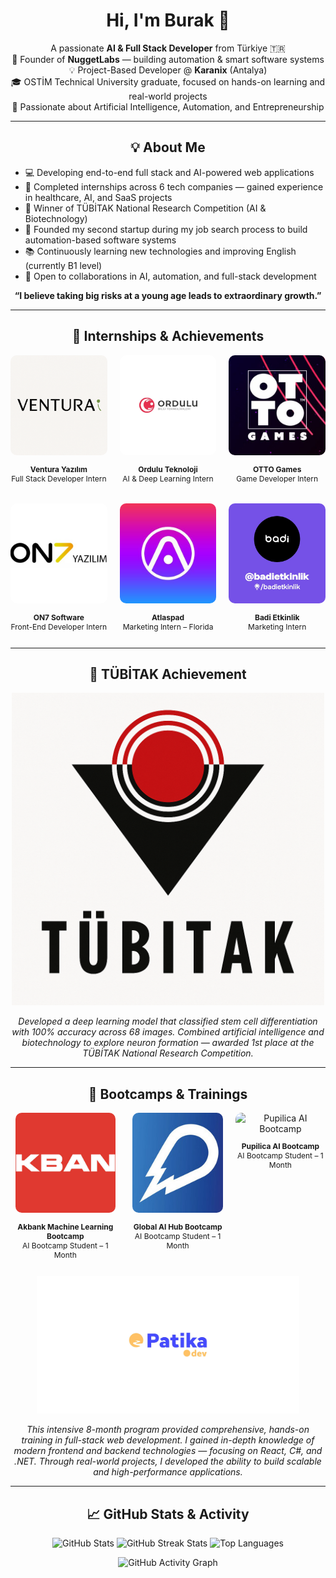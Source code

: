 <h1 align="center">Hi, I'm Burak 👋</h1>

<p align="center">
  A passionate <b>AI & Full Stack Developer</b> from Türkiye 🇹🇷 <br/>
  🚀 Founder of <b>NuggetLabs</b> — building automation & smart software systems <br/>
  💡 Project-Based Developer @ <b>Karanix</b> (Antalya) <br/>
  🎓 OSTİM Technical University graduate, focused on hands-on learning and real-world projects <br/>
  🧠 Passionate about Artificial Intelligence, Automation, and Entrepreneurship
</p>

---

<h2 align="center">💡 About Me</h2>

- 💻 Developing end-to-end full stack and AI-powered web applications
- 🎯 Completed internships across 6 tech companies — gained experience in healthcare, AI, and SaaS projects
- 🧬 Winner of TÜBİTAK National Research Competition (AI & Biotechnology)
- 🚀 Founded my second startup during my job search process to build automation-based software systems
- 📚 Continuously learning new technologies and improving English (currently B1 level)
- 🤝 Open to collaborations in AI, automation, and full-stack development

<p align="center">
  <b>“I believe taking big risks at a young age leads to extraordinary growth.”</b>
</p>

---

<h2 align="center">💼 Internships & Achievements</h2>

<div align="center" style="display:flex; justify-content:center; gap:20px; width:100%; margin:auto;">
  <div>
    <img src="./assets/ventura.png" alt="Ventura Yazılım" style="width:160px; height:160px; object-fit:cover; border-radius:10px;"/>
    <p style="text-align:center;font-size:12px;"><b>Ventura Yazılım</b><br/>Full Stack Developer Intern</p>
  </div>
  <div>
    <img src="./assets/ordulu.jpg.webp" alt="Ordulu Teknoloji" style="width:160px; height:160px; object-fit:cover; border-radius:10px;"/>
    <p style="text-align:center;font-size:12px;"><b>Ordulu Teknoloji</b><br/>AI & Deep Learning Intern</p>
  </div>
  <div>
    <img src="./assets/otto.jpg" alt="OTTO Games" style="width:160px; height:160px; object-fit:cover; border-radius:10px;"/>
    <p style="text-align:center;font-size:12px;"><b>OTTO Games</b><br/>Game Developer Intern</p>
  </div>
</div>

<div align="center" style="display:flex; justify-content:center; gap:20px; width:100%; margin:auto; margin-top:20px;">
  <div>
    <img src="./assets/on7.jpeg" alt="ON7 Software" style="width:160px; height:160px; object-fit:cover; border-radius:10px;"/>
    <p style="text-align:center;font-size:12px;"><b>ON7 Software</b><br/>Front-End Developer Intern</p>
  </div>
  <div>
    <img src="./assets/atlaspad.jpg" alt="Atlaspad" style="width:160px; height:160px; object-fit:cover; border-radius:10px;"/>
    <p style="text-align:center;font-size:12px;"><b>Atlaspad</b><br/>Marketing Intern – Florida</p>
  </div>
  <div>
    <img src="./assets/badi.jpg" alt="Badi Etkinlik" style="width:160px; height:160px; object-fit:cover; border-radius:10px;"/>
    <p style="text-align:center;font-size:12px;"><b>Badi Etkinlik</b><br/>Marketing Intern</p>
  </div>
</div>

---

<h2 align="center">🥇 TÜBİTAK Achievement</h2>

<p align="center">
  <img src="./assets/tubitak.png" width="500" alt="TÜBİTAK Achievement"/>
</p>

<p align="center">
  <i>
  Developed a deep learning model that classified stem cell differentiation with 100% accuracy across 68 images.  
  Combined artificial intelligence and biotechnology to explore neuron formation — awarded 1st place at the TÜBİTAK National Research Competition.
  </i>
</p>

---

<h2 align="center">🧠 Bootcamps & Trainings</h2>

<div align="center" style="display:flex; justify-content:center; gap:20px; width:100%; margin:auto;">
  <div>
    <img src="./assets/bootcamp/akbank.jpg" alt="Akbank ML Bootcamp" style="width:160px; height:160px; object-fit:cover; border-radius:10px;"/>
    <p style="text-align:center;font-size:12px;"><b>Akbank Machine Learning Bootcamp</b><br/>AI Bootcamp Student – 1 Month</p>
  </div>
  <div>
    <img src="./assets/bootcamp/Global.jpeg" alt="Global AI Hub Bootcamp" style="width:160px; height:160px; object-fit:cover; border-radius:10px;"/>
    <p style="text-align:center;font-size:12px;"><b>Global AI Hub Bootcamp</b><br/>AI Bootcamp Student – 1 Month</p>
  </div>
  <div>
    <img src="./assets/bootcamp/PUPİLICA.png" alt="Pupilica AI Bootcamp" style="width:160px; height:160px; object-fit:cover; border-radius:10px;"/>
    <p style="text-align:center;font-size:12px;"><b>Pupilica AI Bootcamp</b><br/>AI Bootcamp Student – 1 Month</p>
  </div>
</div>

<p align="center">
  <img src="./assets/bootcamp/patika.png" width="420" alt="Patika+ Full Stack Bootcamp"/>
</p>

<p align="center">
  <i>
  This intensive 8-month program provided comprehensive, hands-on training in full-stack web development.  
  I gained in-depth knowledge of modern frontend and backend technologies — focusing on React, C#, and .NET.  
  Through real-world projects, I developed the ability to build scalable and high-performance applications.
  </i>
</p>

---

<h2 align="center">📈 GitHub Stats & Activity</h2>

<p align="center">
  <img src="https://github-readme-stats.vercel.app/api?username=BurakTeli&show_icons=true&theme=github_dark&hide_border=true" height="150" alt="GitHub Stats"/>
  <img src="https://github-readme-streak-stats.herokuapp.com?user=BurakTeli&theme=github-dark&hide_border=true" height="150" alt="GitHub Streak Stats"/>
  <img src="https://github-readme-stats.vercel.app/api/top-langs/?username=BurakTeli&layout=compact&theme=github_dark&hide_border=true" height="150" alt="Top Languages"/>
</p>

<p align="center">
  <img src="https://github-readme-activity-graph.vercel.app/graph?username=BurakTeli&theme=react-dark&custom_title=Burak%20Telli's%20Contribution%20Graph&hide_border=true" height="230" alt="GitHub Activity Graph"/>
</p>
